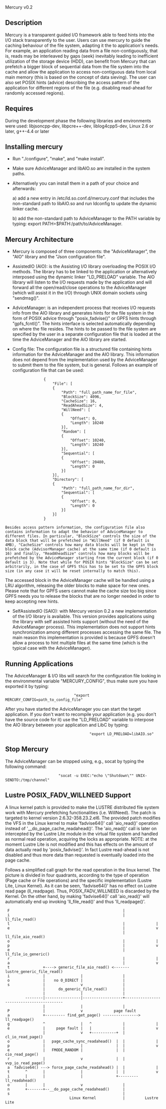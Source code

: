 Mercury v0.2

Description
-----------
Mercury is a transparent guided I/O framework able to feed hints into the I/O stack transparently to the user. Users can use mercury to guide the caching behaviour of the file system, adapting it the to application's needs. For example, an application reading data from a file non-contiguously, that is, reads may be interleaved by gaps (seek) inevitably leading to inefficient utilization of the storage device (HDD), can benefit from Mercury that can prefetch a bigger block of sequential data from the file system into the cache and allow the application to access non-contiguous data from local main memory (this is based on the concept of data sieving). The user can also set POSIX hints (advice) describing the access pattern of the application for different regions of the file (e.g. disabling read-ahead for randomly accessed regions).

Requires
--------
During the development phase the following libraries and environments were used: libjsoncpp-dev, libpcre++-dev, liblog4cpp5-dev, Linux 2.6 or later, g++-4.4 or later

Installing mercury
------------------

   * Run "./configure", "make", and "make install".

   * Make sure AdviceManager and libAIO.so are installed in the system paths.

   * Alternatively you can install them in a path of your choice and afterwards:

      a) add a new entry in /etc/ld.so.conf.d/mercury.conf that includes the non-standard path to libAIO.so and run ldconfig to update the dynamic linker cache.

      b) add the non-standard path to AdviceManager to the PATH variable by typing: export PATH=$PATH:/path/to/AdviceManager.

Mercury Architecture
---------------

   * Mercury is composed of three components: the "AdviceManager", the "AIO" library and the "Json configuration file".

   * AssistedIO (AIO): is the Assisting I/O library overloading the POSIX I/O methods. The library has to be linked to the application or alternatively interposed using the dynamic linker "LD_PRELOAD" variable. The AIO library will listen to the I/O requests made by the application and will forward all the open/read/close operations to the AdviceManager (which will assist it in the I/O) through UNIX domain sockets using "sendmsg()".

   * AdviceManager: is an independent process that receives I/O requests info from the AIO library and generates hints for the file system in the form of POSIX advice through "posix_fadvise()" or GPFS hints through "gpfs_fcntl()". The hints interface is selected automatically depending on where the file resides. The hints to be passed to the file system are specified by the user in a separate configuration file that is loaded at the time the AdviceManager and the AIO library are started.

   * Config file: The configuration file is a structured file containing hints information for the AdviceManager and the AIO library. This information does not depend from the implementation used by the AdviceManager to submit them to the file system, but is general. Follows an example of configuration file that can be used:

                       {
                           "File": [
                           {
                               "Path": "full_path_name_for_file",
                               "BlockSize": 4096,
                               "CacheSize": 16,
                               "ReadAheadSize": 4,
                               "WillNeed": [
                               {
                                   "Offset": 0,
                                   "Length": 10240
                               }],
                               "Random": [
                               {
                                   "Offset": 10240,
                                   "Length": 10240
                               }],
                               "Sequential": [
                               {
                                   "Offset": 20480,
                                   "Length": 0
                               }]
                           }],
                           "Directory": [
                           {
                               "Path": "full_path_name_for_dir",
                               "Sequential": [
                               {
                                   "Offset": 0,
                                   "Length": 0
                               }]
                           }]
                       }

    Besides access pattern information, the configuration file also contains information to adapt the behavior of AdviceManager to different files. In particular, "BlockSize" controls the size of the data block that will be prefetched in "WillNeed" (if 0 default is 4MB), "CacheSize" controls how many data blocks will be kept in the block cache (AdvisorManager cache) at the same time (if 0 default is 16) and finally, "ReadAheadSize" controls how many blocks will be prefetched by the AdviceManager starting from the current block (if 0 default is 3). Note that while for POSIX hints "BlockSize" can be set arbitrarily, in the case of GPFS this has to be set to the GPFS block size (in any case it will be reset internally to match this).
The accessed block in the AdviceManager cache will be handled using a LRU algorithm, releasing the older blocks to make space for new ones. Please note that for GPFS users cannot make the cache size too big since GPFS needs you to release the blocks that are no longer needed in order to keep accepting new hints.

   * SelfAssistedIO (SAIO): with Mercury version 0.2 a new implementation of the I/O library is available. This version provides applications using the library with self assisted hints support (without the need of the AdviceManager process). This implementation does not support hints synchronization among different processes accessing the same file. The main reason this implementation is provided is because GPFS doesn't allow a process to hint multiple files at the same time (which is the typical case with the AdviceManager).

Running Applications
--------------------
The AdviceManager & I/O libs will search for the configuration file looking in the environmental variable "MERCURY_CONFIG", thus make sure you have exported it by typing:

                                   "export MERCURY_CONFIG=path_to_config_file"

After you have started the AdviceManager you can start the target application. If you don't want to recompile your application (e.g. you don't have the source code for it) use the "LD_PRELOAD" variable to interpose the AIO library between your application and LibC by typing:

                                          "export LD_PRELOAD=libAIO.so"   

Stop Mercury
------------
The AdviceManager can be stopped using, e.g., socat by typing the following command:

                            "socat -u EXEC:"echo \"Shutdown\"" UNIX-SENDTO:/tmp/channel"

Lustre POSIX_FADV_WILLNEED Support
----------------------------------

A linux kernel patch is provided to make the LUSTRE distributed file system work with Mercury prefetching functionalities (i.e. WillNeed). The patch is targeted to kernel version 2.6.32-358.23.2.el6.
The provided patch modifies the VFS in the Linux kernel to make 'fadvise64()' call 'aio_read()' operation instead of '__do_page_cache_readahead()'. The 'aio_read()' call is later on intercepted by the Lustre Lite module in the virtual file system and handled as normal read operation, acquiring the locks as appropriate.
NOTE: at the moment Lustre Lite is not modified and this has effects on the amount of data actually read by 'posix_fadvise()'. In fact Lustre read-ahead is not disabled and thus more data than requested is eventually loaded into the page cache.

Follows a simplified call graph for the read operation in the linux kernel. The picture is divided in four quadrants, according to the type of operation (Page cache or File operations) and the specific implementation (Lustre Lite, Linux Kernel). As it can be seen, 'fadvise64()' has no effect on Lustre read page (ll_readpage). Thus, POSIX_FADV_WILLNEED is discarded by the Kernel. On the other hand, by making 'fadvise64()' call 'aio_read()' will automatically end up invoking 'll_file_read()' and thus 'll_readpage()'.

     F                                                   |
     i                                                   |        ll_file_read()
     l                                                   |              |
     e                                                   |              v
                                                         |      ll_file_aio_read()
     o                                                   |              |
     p                                                   |              v
     e                                                   |     ll_file_io_generic()
     r                                                   |              |
     a                                                   |              v
     t               +----> generic_file_aio_read() <------- lustre_generic_file_read()
     i               |                |                  |
     o               |    no O_DIRECT |                  |
     s               |                v                  |
                     |      do_generic_file_read()       |
                     |                |                  |
             --------|----------------|------------------+------------------------------------------
                     |                |                  |
     P               |                v              page fault
     a               +--------- find_get_page() ----------------> ll_readpage()
     g               ^                |   ^              |              |
     e               |     page fault |   |              |              v
                     |                v   +-----------+  |      cl_io_read_page()
     o               |   page_cache_sync_readahead()  |  |              |
     p               |                |               |  |              v
     e               |   FMODE_RANDOM |               |  |       cio_read_page()
     r               |                v               |  |      vvp_io_read_page()
     a  fadvise64() ---> force_page_cache_readahead() |  |              |
     t       ^       |                |               |  |              v
     i       |       |                |               +--------- ll_readahead()
     o       |       |                v                  |
     n       +-------+--__do_page_cache_readahead()      |
     s                                                   |
                                 Linux Kernel            |         Lustre Lite 
